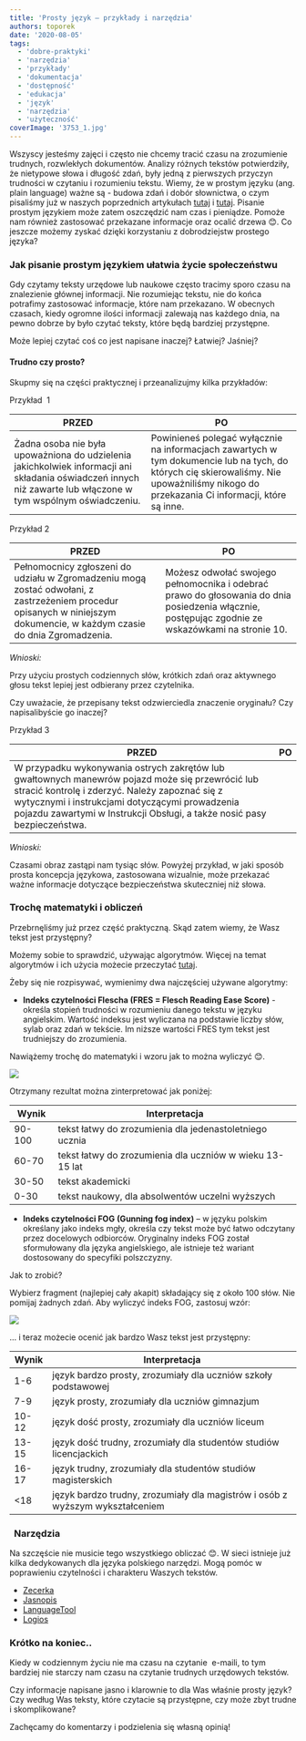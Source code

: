 ```yaml
---
title: 'Prosty język – przykłady i narzędzia'
authors: toporek
date: '2020-08-05'
tags:
  - 'dobre-praktyki'
  - 'narzędzia'
  - 'przykłady'
  - 'dokumentacja'
  - 'dostępność'
  - 'edukacja'
  - 'język'
  - 'narzędzia'
  - 'użyteczność'
coverImage: '3753_1.jpg'
---
```


Wszyscy jesteśmy zajęci i często nie chcemy tracić czasu na zrozumienie
trudnych, rozwlekłych dokumentów. Analizy różnych tekstów potwierdziły, że
nietypowe słowa i długość zdań, były jedną z pierwszych przyczyn trudności w
czytaniu i rozumieniu tekstu. Wiemy, że w prostym języku (ang. plain language)
ważne są - budowa zdań i dobór słownictwa, o czym pisaliśmy już w naszych
poprzednich artykułach [tutaj](../plain-language/index.md) i
[tutaj](../prosty-jezyk-w-tekstach-naukowych-i-technicznych/index.md). Pisanie
prostym językiem może zatem oszczędzić nam czas i pieniądze. Pomoże nam również
zastosować przekazane informacje oraz ocalić drzewa 😊. Co jeszcze możemy zyskać
dzięki korzystaniu z dobrodziejstw prostego języka?

<!--truncate-->

### Jak pisanie prostym językiem ułatwia życie społeczeństwu

Gdy czytamy teksty urzędowe lub naukowe często tracimy sporo czasu na
znalezienie głównej informacji. Nie rozumiejąc tekstu, nie do końca potrafimy
zastosować informacje, które nam przekazano. W obecnych czasach, kiedy ogromne
ilości informacji zalewają nas każdego dnia, na pewno dobrze by było czytać
teksty, które będą bardziej przystępne.

Może lepiej czytać coś co jest napisane inaczej? Łatwiej? Jaśniej?

#### Trudno czy prosto?

Skupmy się na części praktycznej i przeanalizujmy kilka przykładów:

Przykład  1

| PRZED                                                                                                                                                         | PO                                                                                                                                                                                       |
| ------------------------------------------------------------------------------------------------------------------------------------------------------------- | ---------------------------------------------------------------------------------------------------------------------------------------------------------------------------------------- |
| Żadna osoba nie była upoważniona do udzielenia jakichkolwiek informacji ani składania oświadczeń innych niż zawarte lub włączone w tym wspólnym oświadczeniu. | Powinieneś polegać wyłącznie na informacjach zawartych w tym dokumencie lub na tych, do których cię skierowaliśmy. Nie upoważniliśmy nikogo do przekazania Ci informacji, które są inne. |

Przykład 2

| PRZED                                                                                                                                                                    | PO                                                                                                                                               |
| ------------------------------------------------------------------------------------------------------------------------------------------------------------------------ | ------------------------------------------------------------------------------------------------------------------------------------------------ |
| Pełnomocnicy zgłoszeni do udziału w Zgromadzeniu mogą zostać odwołani, z zastrzeżeniem procedur opisanych w niniejszym dokumencie, w każdym czasie do dnia Zgromadzenia. | Możesz odwołać swojego pełnomocnika i odebrać prawo do głosowania do dnia posiedzenia włącznie, postępując zgodnie ze wskazówkami na stronie 10. |

_Wnioski:_

Przy użyciu prostych codziennych słów, krótkich zdań oraz aktywnego głosu tekst
lepiej jest odbierany przez czytelnika.

Czy uważacie, że przepisany tekst odzwierciedla znaczenie oryginału? Czy
napisalibyście go inaczej?

Przykład 3

| PRZED                                                                                                                                                                                                                                                                           | PO  |
| ------------------------------------------------------------------------------------------------------------------------------------------------------------------------------------------------------------------------------------------------------------------------------- | --- |
| W przypadku wykonywania ostrych zakrętów lub gwałtownych manewrów pojazd może się przewrócić lub stracić kontrolę i zderzyć. Należy zapoznać się z wytycznymi i instrukcjami dotyczącymi prowadzenia pojazdu zawartymi w Instrukcji Obsługi, a także nosić pasy bezpieczeństwa. |     |

_Wnioski:_

Czasami obraz zastąpi nam tysiąc słów. Powyżej przykład, w jaki sposób prosta
koncepcja językowa, zastosowana wizualnie, może przekazać ważne informacje
dotyczące bezpieczeństwa skuteczniej niż słowa.

### Trochę matematyki i obliczeń

Przebrnęliśmy już przez część praktyczną. Skąd zatem wiemy, że Wasz tekst jest
przystępny?

Możemy sobie to sprawdzić, używając algorytmów. Więcej na temat algorytmów i ich
użycia możecie przeczytać
[tutaj](https://readabilityformulas.com/free-readability-formula-tests.php).

Żeby się nie rozpisywać, wymienimy dwa najczęściej używane algorytmy:

- **Indeks czytelności Flescha (FRES = Flesch Reading Ease Score)** - określa
  stopień trudności w rozumieniu danego tekstu w języku angielskim. Wartość
  indeksu jest wyliczana na podstawie liczby słów, sylab oraz zdań w tekście. Im
  niższe wartości FRES tym tekst jest trudniejszy do zrozumienia.

Nawiążemy trochę do matematyki i wzoru jak to można wyliczyć 😊.

![](images/Indeks-Flescha-1.png)

Otrzymany rezultat można zinterpretować jak poniżej:

| Wynik  | Interpretacja                                            |
| ------ | -------------------------------------------------------- |
| 90-100 | tekst łatwy do zrozumienia dla jedenastoletniego ucznia  |
| 60-70  | tekst łatwy do zrozumienia dla uczniów w wieku 13-15 lat |
| 30-50  | tekst akademicki                                         |
| 0-30   | tekst naukowy, dla absolwentów uczelni wyższych          |

- **Indeks czytelności FOG** **(Gunning fog index)** – w języku polskim
  określany jako indeks mgły, określa czy ​​tekst może być łatwo odczytany przez
  docelowych odbiorców. Oryginalny indeks FOG został sformułowany dla
  języka angielskiego, ale istnieje też wariant dostosowany do specyfiki
  polszczyzny.

Jak to zrobić?

Wybierz fragment (najlepiej cały akapit) składający się z około 100 słów. Nie
pomijaj żadnych zdań. Aby wyliczyć indeks FOG, zastosuj wzór:

![](images/Index-FOG-1.png)

… i teraz możecie ocenić jak bardzo Wasz tekst jest przystępny:

| Wynik  | Interpretacja                                                                 |
| ------ | ----------------------------------------------------------------------------- |
| 1-6    | język bardzo prosty, zrozumiały dla uczniów szkoły podstawowej                |
| 7-9    | język prosty, zrozumiały dla uczniów gimnazjum                                |
| 10-12  | język dość prosty, zrozumiały dla uczniów liceum                              |
| 13-15  | język dość trudny, zrozumiały dla studentów studiów licencjackich             |
| 16-17  | język trudny, zrozumiały dla studentów studiów magisterskich                  |
| &lt;18 | język bardzo trudny, zrozumiały dla magistrów i osób z wyższym wykształceniem |

###   Narzędzia

Na szczęście nie musicie tego wszystkiego obliczać 😊. W sieci istnieje już
kilka dedykowanych dla języka polskiego narzędzi. Mogą pomóc w poprawieniu
czytelności i charakteru Waszych tekstów.

- [Zecerka](http://www.zecerka.pl/)
- [Jasnopis](https://jasnopis.pl/#)
- [LanguageTool](https://languagetool.org/)
- [Logios](https://logios.dev/)

### Krótko na koniec..

Kiedy w codziennym życiu nie ma czasu na czytanie  e-maili, to tym bardziej nie
starczy nam czasu na czytanie trudnych urzędowych tekstów.

Czy informacje napisane jasno i klarownie to dla Was właśnie prosty język? Czy
według Was teksty, które czytacie są przystępne, czy może zbyt trudne i
skomplikowane?

Zachęcamy do komentarzy i podzielenia się własną opinią!
